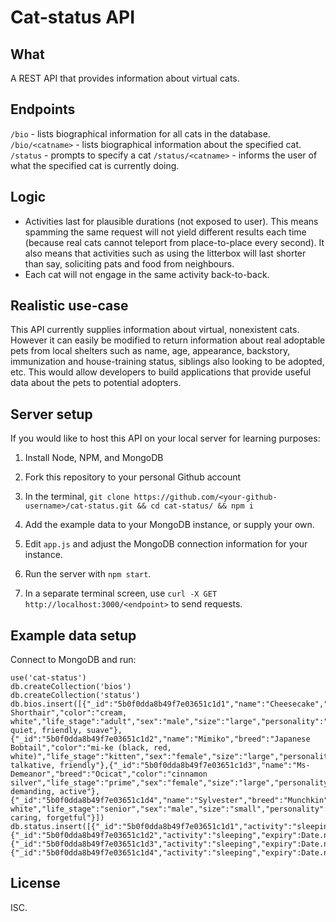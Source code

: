 # Cat-status API
## What
A REST API that provides information about virtual cats.

## Endpoints
`/bio` - lists biographical information for all cats in the database.
`/bio/<catname>` - lists biographical information about the specified cat.
`/status` - prompts to specify a cat
`/status/<catname>` - informs the user of what the specified cat is currently doing.

## Logic
- Activities last for plausible durations (not exposed to user). This means spamming the same request will not yield different results each time (because real cats cannot teleport from place-to-place every second). It also means that activities such as using the litterbox will last shorter than say, soliciting pats and food from neighbours.
- Each cat will not engage in the same activity back-to-back.

## Realistic use-case
This API currently supplies information about virtual, nonexistent cats. However it can easily be modified to return information about real adoptable pets from local shelters such as name, age, appearance, backstory, immunization and house-training status, siblings also looking to be adopted, etc. This would allow developers to build applications that provide useful data about the pets to potential adopters.

## Server setup
If you would like to host this API on your local server for learning purposes:

  1. Install Node, NPM, and MongoDB
    
  2. Fork this repository to your personal Github account
    
  3. In the terminal, `git clone https://github.com/<your-github-username>/cat-status.git && cd cat-status/ && npm i`
    
  4. Add the example data to your MongoDB instance, or supply your own.
    
  5. Edit `app.js` and adjust the MongoDB connection information for your instance.
    
  6. Run the server with `npm start`.
    
  7. In a separate terminal screen, use `curl -X GET http://localhost:3000/<endpoint>` to send requests.

## Example data setup
  Connect to MongoDB and run:
    
  ```
  use('cat-status')
  db.createCollection('bios')
  db.createCollection('status')
  db.bios.insert([{"_id":"5b0f0dda8b49f7e03651c1d1","name":"Cheesecake","breed":"British Shorthair","color":"cream, white","life_stage":"adult","sex":"male","size":"large","personality":"calm, quiet, friendly, suave"},{"_id":"5b0f0dda8b49f7e03651c1d2","name":"Mimiko","breed":"Japanese Bobtail","color":"mi-ke (black, red, white)","life_stage":"kitten","sex":"female","size":"large","personality":"smart, talkative, friendly"},{"_id":"5b0f0dda8b49f7e03651c1d3","name":"Ms-Demeanor","breed":"Ocicat","color":"cinnamon silver","life_stage":"prime","sex":"female","size":"large","personality":"affectionate, demanding, active"},{"_id":"5b0f0dda8b49f7e03651c1d4","name":"Sylvester","breed":"Munchkin","color":"grey, white","life_stage":"senior","sex":"male","size":"small","personality":"sociable,  caring, forgetful"}])
  db.status.insert([{"_id":"5b0f0dda8b49f7e03651c1d1","activity":"sleeping","expiry":Date.now()}, {"_id":"5b0f0dda8b49f7e03651c1d2","activity":"sleeping","expiry":Date.now()}, {"_id":"5b0f0dda8b49f7e03651c1d3","activity":"sleeping","expiry":Date.now()}, {"_id":"5b0f0dda8b49f7e03651c1d4","activity":"sleeping","expiry":Date.now()}])
  ```

## License
ISC.
